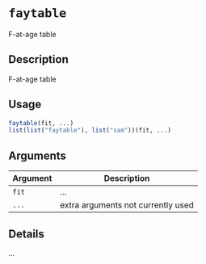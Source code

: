 # `faytable`

F-at-age table


## Description

F-at-age table


## Usage

```r
faytable(fit, ...)
list(list("faytable"), list("sam"))(fit, ...)
```


## Arguments

Argument      |Description
------------- |----------------
`fit`     |     ...
`...`     |     extra arguments not currently used


## Details

...


